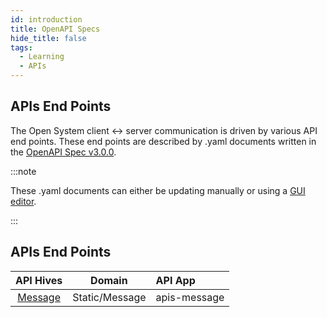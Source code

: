 ```yaml
---
id: introduction
title: OpenAPI Specs
hide_title: false
tags:
  - Learning
  - APIs
---
```


## APIs End Points

The Open System client <-> server communication is driven by various API end points. These end points are described by .yaml documents written in the [OpenAPI Spec v3.0.0](https://swagger.io/specification/).

:::note

These .yaml documents can either be updating manually or using a [GUI editor](https://stoplight.io/).

:::

## APIs End Points

|        API Hives         |     Domain     | API App      |
| :----------------------: | :------------: | :----------- |
| [Message](/apis/message) | Static/Message | apis-message |
